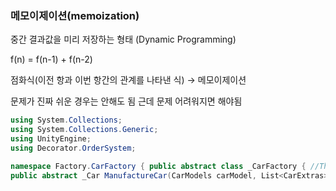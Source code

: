 ### 메모이제이션(memoization)

중간 결과값을 미리 저장하는 형태 (Dynamic Programming)

f(n) = f(n-1) + f(n-2)

점화식(이전 항과 이번 항간의 관계를 나타낸 식) → 메모이제이션

문제가 진짜 쉬운 경우는 안해도 됨 근데 문제 어려워지면 해야됨
```csharp
using System.Collections;
using System.Collections.Generic; 
using UnityEngine; 
using Decorator.OrderSystem;

namespace Factory.CarFactory { public abstract class _CarFactory { //This method is called the Factory Method 
public abstract _Car ManufactureCar(CarModels carModel, List<CarExtras> carExtras); } }
```

